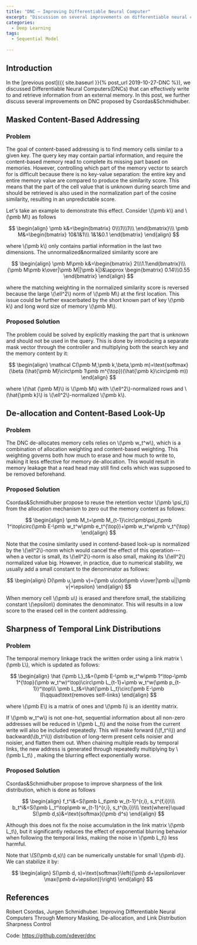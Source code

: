 ```yaml
---
title: "DNC — Improving Differentiable Neural Computer"
excerpt: "Discussion on several improvements on differentiable neural computer."
categories:
  - Deep Learning
tags:
  - Sequential Model
  
---
```


## Introduction

In the [previous post]({{ site.baseurl }}{% post_url 2019-10-27-DNC %}), we discussed Differentiable Neural Computers(DNCs) that can effectively write to and retrieve information from an external memory. In this post, we further discuss several improvements on DNC proposed by Csordas&Schmidhuber.

## Masked Content-Based Addressing

### Problem

The goal of content-based addressing is to find memory cells similar to a given key. The query key may contain partial information, and require the content-based memory read to complete its missing part based on memories. However, controlling which part of the memory vector to search for is difficult because there is no key-value separation: the entire key and entire memory value are compared to produce the similarity score. This means that the part of the cell value that is unknown during search time and should be retrieved is also used in the normalization part of the cosine similarity, resulting in an unpredictable score. 

Let's take an example to demonstrate this effect. Consider \\(\pmb k\\) and \\(\pmb M\\) as follows

$$
\begin{align}
\pmb k&=\begin{bmatrix}
0\\\1\\\1\\\
\end{bmatrix}\\\
\pmb M&=\begin{bmatrix}
10&1&1\\\
1&1&0.1
\end{bmatrix}
\end{align}
$$

where \\(\pmb k\\) only contains partial information in the last two dimensions. The unnormalized&normalized similarity score are 

$$
\begin{align}
\pmb M\pmb k&=\begin{bmatrix}
2\\\1.1\end{bmatrix}\\\
{\pmb M\pmb k\over|\pmb M||\pmb k|}&\approx
\begin{bmatrix}
0.14\\\0.55
\end{bmatrix}
\end{align}
$$

where the matching weighting in the normalized similarity score is reversed because the large \\(\ell^2\\) norm of \\(\pmb M\\) at the first location. This issue could be further exacerbated by the short known part of key \\(\pmb k\\) and long word size of memory \\(\pmb M\\).

### Proposed Solution

The problem could be solved by explicitly masking the part that is unknown and should not be used in the query. This is done by introducing a separate mask vector through the controller and multiplying both the search key and the memory content by it:

$$
\begin{align}
\mathcal C(\pmb M,\pmb k,\beta,\pmb m)=\text{softmax}(\beta (\hat{\pmb M}\circ\pmb 1\pmb m^{\top})(\hat{\pmb k}\circ\pmb m))
\end{align}
$$

where \\(\hat {\pmb M}\\) is \\(\pmb M\\) with \\(\ell^2\\)-normalized rows and \\(\hat{\pmb k}\\) is \\(\ell^2\\)-normalized \\(\pmb k\\).

## De-allocation and Content-Based Look-Up

### Problem

The DNC de-allocates memory cells relies on \\(\pmb w_t^w\\), which is a combination of allocation weighting and content-based weighting. This weighting governs both how much to erase and how much to write to, making it less effective for memory de-allocation. This would result in memory leakage that a read head may still find cells which was supposed to be removed beforehand.

### Proposed Solution

Csordas&Schmidhuber propose to reuse the retention vector \\(\pmb \psi_t\\) from the allocation mechanism to zero out the memory content as follows:

$$
\begin{align}
\pmb M_t=\pmb M_{t-1}\circ\pmb\psi_t\pmb 1^\top\circ(\pmb E-\pmb w_t^w\pmb e_t^{\top})+\pmb w_t^w\pmb v_t^{\top}
\end{align}
$$

Note that the cosine similarity used in contend-based look-up is normalized by the \\(\ell^2\\)-norm which would cancel the effect of this operation---when a vector is small, its \\(\ell^2\\)-norm is also small, making its \\(\ell^2\\) normalized value big. However, in practice, due to numerical stability, we usually add a small constant to the denominator as follows:

$$
\begin{align}
D(\pmb u,\pmb v)={\pmb u\cdot\pmb v\over|\pmb u||\pmb v|+\epsilon}
\end{align}
$$

When memory cell \\(\pmb u\\) is erased and therefore small, the stabilizing constant \\(\epsilon\\) dominates the denominator. This will results in a low score to the erased cell in the content addressing.

## Sharpness of Temporal Link Distributions

### Problem

The temporal memory linkage track the written order using a link matrix \\(\pmb L\\), which is updated as follows:

$$
\begin{align}
 \hat {\pmb L}_t&=(\pmb E-\pmb w_t^w\pmb 1^\top-\pmb 1^{\top}(\pmb w_t^w)^\top)\circ\pmb L_{t-1}+\pmb w_t^w(\pmb p_{t-1})^\top\\\
 \pmb L_t&=\hat{\pmb L_t}\circ(\pmb E-\pmb I)\qquad\text{removes self-links}
 \end{align}
$$

where \\(\pmb E\\) is a matrix of ones and \\(\pmb I\\) is an identity matrix.

If \\(\pmb w_t^w\\) is not one-hot, sequential information about all non-zero addresses will be reduced in \\(\pmb L_t\\) and the noise from the current write will also be included repeatedly. This will make forward (\\(f_t^i\\)) and backward(\\(b_t^i\\)) distribution of long-term present cells noisier and noisier, and flatten them out. When chaining multiple reads by temporal links, the new address is generated through repeatedly multiplying by \\(\pmb L_t\\) , making the blurring effect exponentially worse.

### Proposed Solution

Csordas&Schmidhuber propose to improve sharpness of the link distribution, which is done as follows

$$
\begin{align}
f_t^i&=S(\pmb L_t\pmb w_{t-1}^{r,i}, s_t^{f,i})\\\
b_t^i&=S(\pmb L_t^\top\pmb w_{t-1}^{r,i}, s_t^{b,i})\\\
\text{where}\quad S(\pmb d,s)&=\text{softmax}(\pmb d^s)
\end{align}
$$

Although this does not fix the noise accumulation in the link matrix \\(\pmb L_t\\), but it significantly reduces the effect of exponential blurring behavior when following the temporal links, making the noise in \\(\pmb L_t\\) less harmful.

Note that \\(S(\pmb d,s)\\) can be numerically unstable for small \\(\pmb d\\). We can stabilize it by:

$$
\begin{align}
S(\pmb d, s)=\text{softmax}\left({\pmb d+\epsilon\over \max(\pmb d+\epsilon)}\right)
\end{align}
$$



## References

Robert Csordas, Jurgen Schmidhuber.  Improving Differentiable Neural Computers Through Memory Masking, De-allocation, and Link Distribution Sharpness Control

Code: https://github.com/xdever/dnc